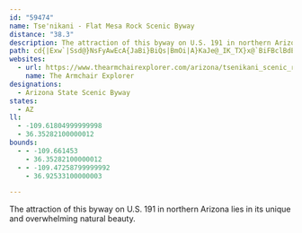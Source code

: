 ```yaml
---
id: "59474"
name: Tse'nikani - Flat Mesa Rock Scenic Byway
distance: "38.3"
description: The attraction of this byway on U.S. 191 in northern Arizona lies in its unique and overwhelming natural beauty.
path: cd{|Exw`|Ssd@}NsFyAwEcA{JaBi}BiQs|BmOi|A}KaJe@_IK_TX}x@`BiFBclBdE{IFyBK}Dq@cDy@mE{AqDyA_EgCmCaCcDoDu@aAsBoDwCaG_CwH}AgHe@iDc@qFmEowAe@oH_@{Cg@}DuAqHkZ_rAuBsJSoC?aFVcDZcB^}AxAaDpG{JxA_Dx@{B~@mDTwA^uDRwE?}BSsIaIkeC_@sI[sDcB}HsAwDaA{BmB_DsaBq_CySwZ{hA{_BqYoa@kEcGsE{FcElH_Qb\{H|McYji@sfAhpB}FdLmHvMw[fm@{F`Kkb@|w@yAlBgBxA_D~AqCj@qLDcCRsDdA}C`B{aA|y@{KhIwuCpmBkn@~`@knAny@aRvLaFjCqInDyDvAaHtBqHjBoc@`MclAjZum@`OuiCzo@ucApWqIlC}GpC{KnF}[fRehAxp@mMrHmRrL_^vS{T`NuGfDcAXeDb@oQ`@}BZoAp@}D`EoAbAsBdAqHtBsMzE}JbCgp@vRyHnCsEnBgLvFiOrIk`@hUgHxDmlAtq@qUbN_DrCiCxCeSp\wBxCwDfDy@d@cC~@}Cl@gDPsCO{AUmCy@_hB{_AsDuAyCs@arBwRa_BeOkq@uGwH{@qVwE_rEw_AuBm@kj@iLkNkCsQmBimCcWaF_A_Co@kI_DwFyCsk@k\gEyB}IkF
websites:
  - url: https://www.thearmchairexplorer.com/arizona/tsenikani_scenic_road.php
    name: The Armchair Explorer
designations:
  - Arizona State Scenic Byway
states:
  - AZ
ll:
  - -109.61804999999998
  - 36.35282100000012
bounds:
  - - -109.661453
    - 36.35282100000012
  - - -109.47258799999992
    - 36.92533100000003

---
```


The attraction of this byway on U.S. 191 in northern Arizona lies in its unique and overwhelming natural beauty.
